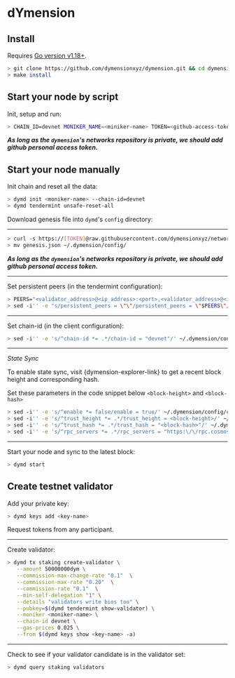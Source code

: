 # dYmension

## Install

Requires [Go version v1.18+](https://golang.org/doc/install).

```sh
> git clone https://github.com/dymensionxyz/dymension.git && cd dymension
> make install
```

## Start your node by script 
Init, setup and run:
```sh
> CHAIN_ID=devnet MONIKER_NAME=<miniker-name> TOKEN=<github-access-token> ./scripts/setup_and_run.sh
```
***As long as the `dymension`'s networks repository is private, we should add github personal access token.***

## Start your node manually
Init chain and reset all the data:
```sh
> dymd init <moniker-name> --chain-id=devnet
> dymd tendermint unsafe-reset-all
```
Download genesis file into `dymd`'s `config` directory:

___

```sh
> curl -s https://[TOKEN]@raw.githubusercontent.com/dymensionxyz/networks/main/devnet/genesis.json > genesis.json
> mv genesis.json ~/.dymension/config/
```
***As long as the `dymension`'s networks repository is private, we should add github personal access token.***

___

Set persistent peers (in the tendermint configuration):
```sh
> PEERS="<validator_address>@<ip_address>:<port>,<validator_address>@<ip_address>:<port>"
> sed -i'' -e "s/persistent_peers = \"\"/persistent_peers = \"$PEERS\"/" ~/.dymension/config/config.toml
```

___

Set chain-id (in the client configuration):
```sh
> sed -i'' -e 's/^chain-id *= .*/chain-id = "devnet"/' ~/.dymension/config/client.toml
```

___

*State Sync*

To enable state sync, visit {dymension-explorer-link} to get a recent block height and corresponding hash.

Set these parameters in the code snippet below `<block-height>` and `<block-hash>`
```sh
> sed -i'' -e 's/^enable *= false/enable = true/' ~/.dymension/config/config.toml
> sed -i'' -e 's/^trust_height *= .*/trust_height = <block-height>/' ~/.dymension/config/config.toml
> sed -i'' -e 's/^trust_hash *= .*/trust_hash = "<block-hash>"/' ~/.dymension/config/config.toml
> sed -i'' -e 's/^rpc_servers *= .*/rpc_servers = "https:\/\/rpc.cosmos.network:443"/' ~/.dymension/config/config.toml
```

___

Start your node and sync to the latest block:
```sh
> dymd start
```

## Create testnet validator

Add your private key:
```sh
> dymd keys add <key-name>
```
Request tokens from any participant.
___
Create validator:
```sh
> dymd tx staking create-validator \
   --amount 50000000dym \
   --commission-max-change-rate "0.1"  \
   --commission-max-rate "0.20"  \
   --commission-rate "0.1"  \
   --min-self-delegation "1" \
   --details "validators write bios too" \
   --pubkey=$(dymd tendermint show-validator) \
   --moniker <moniker-name> \
   --chain-id devnet \
   --gas-prices 0.025 \
   --from $(dymd keys show <key-name> -a)
```
___
Check to see if your validator candidate is in the validator set:
```sh
> dymd query staking validators
```
